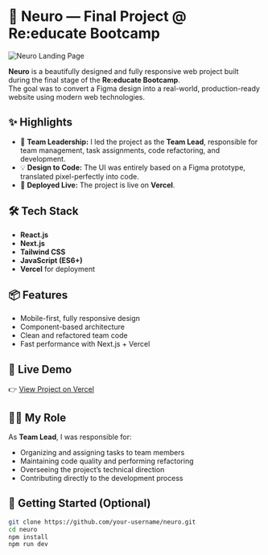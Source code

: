 # 🧠 Neuro — Final Project @ Re:educate Bootcamp

![Neuro Landing Page](app/screenshots/neuro-home.png)

**Neuro** is a beautifully designed and fully responsive web project built during the final stage of the **Re:educate Bootcamp**.  
The goal was to convert a Figma design into a real-world, production-ready website using modern web technologies.

## ✨ Highlights

- 💼 **Team Leadership:** I led the project as the **Team Lead**, responsible for team management, task assignments, code refactoring, and development.
- 💡 **Design to Code:** The UI was entirely based on a Figma prototype, translated pixel-perfectly into code.
- 🚀 **Deployed Live:** The project is live on **Vercel**.

## 🛠 Tech Stack

- **React.js**
- **Next.js**
- **Tailwind CSS**
- **JavaScript (ES6+)**
- **Vercel** for deployment

## 📦 Features

- Mobile-first, fully responsive design
- Component-based architecture
- Clean and refactored team code
- Fast performance with Next.js + Vercel

## 🔗 Live Demo

👉 [View Project on Vercel](https://neuro-final-project.vercel.app/)  

## 👨‍💻 My Role

As **Team Lead**, I was responsible for:

- Organizing and assigning tasks to team members
- Maintaining code quality and performing refactoring
- Overseeing the project’s technical direction
- Contributing directly to the development process

## 🧪 Getting Started (Optional)

```bash
git clone https://github.com/your-username/neuro.git
cd neuro
npm install
npm run dev

